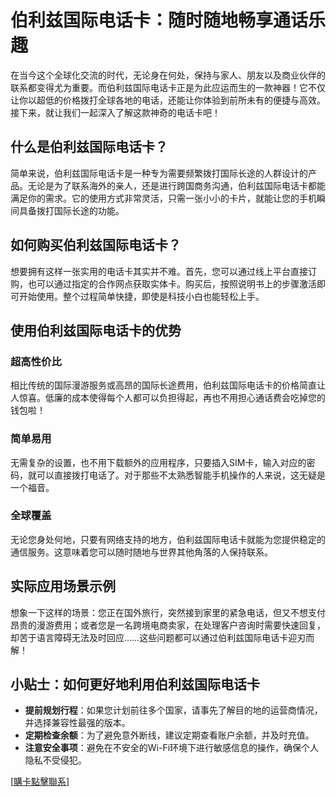 # 伯利兹国际电话卡：随时随地畅享通话乐趣

在当今这个全球化交流的时代，无论身在何处，保持与家人、朋友以及商业伙伴的联系都变得尤为重要。而伯利兹国际电话卡正是为此应运而生的一款神器！它不仅让你以超低的价格拨打全球各地的电话，还能让你体验到前所未有的便捷与高效。接下来，就让我们一起深入了解这款神奇的电话卡吧！

## 什么是伯利兹国际电话卡？

简单来说，伯利兹国际电话卡是一种专为需要频繁拨打国际长途的人群设计的产品。无论是为了联系海外的亲人，还是进行跨国商务沟通，伯利兹国际电话卡都能满足你的需求。它的使用方式非常灵活，只需一张小小的卡片，就能让您的手机瞬间具备拨打国际长途的功能。

## 如何购买伯利兹国际电话卡？

想要拥有这样一张实用的电话卡其实并不难。首先，您可以通过线上平台直接订购，也可以通过指定的合作网点获取实体卡。购买后，按照说明书上的步骤激活即可开始使用。整个过程简单快捷，即使是科技小白也能轻松上手。

## 使用伯利兹国际电话卡的优势

### 超高性价比
相比传统的国际漫游服务或高昂的国际长途费用，伯利兹国际电话卡的价格简直让人惊喜。低廉的成本使得每个人都可以负担得起，再也不用担心通话费会吃掉您的钱包啦！

### 简单易用
无需复杂的设置，也不用下载额外的应用程序，只要插入SIM卡，输入对应的密码，就可以直接拨打电话了。对于那些不太熟悉智能手机操作的人来说，这无疑是一个福音。

### 全球覆盖
无论您身处何地，只要有网络支持的地方，伯利兹国际电话卡就能为您提供稳定的通信服务。这意味着您可以随时随地与世界其他角落的人保持联系。

## 实际应用场景示例

想象一下这样的场景：您正在国外旅行，突然接到家里的紧急电话，但又不想支付昂贵的漫游费用；或者您是一名跨境电商卖家，在处理客户咨询时需要快速回复，却苦于语言障碍无法及时回应……这些问题都可以通过伯利兹国际电话卡迎刃而解！

## 小贴士：如何更好地利用伯利兹国际电话卡

- **提前规划行程**：如果您计划前往多个国家，请事先了解目的地的运营商情况，并选择兼容性最强的版本。
- **定期检查余额**：为了避免意外断线，建议定期查看账户余额，并及时充值。
- **注意安全事项**：避免在不安全的Wi-Fi环境下进行敏感信息的操作，确保个人隐私不受侵犯。

[[購卡點擊聯系](https://t.me/s/esim1088)]